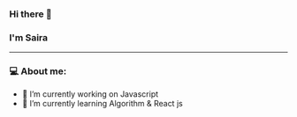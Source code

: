 ### Hi there 👋

### I'm Saira
<hr>
<!--
**sairatabassum/sairatabassum** is a ✨ _special_ ✨ repository because its `README.md` (this file) appears on your GitHub profile.-->

### :computer: About me:

- 🔭 I’m currently working on Javascript
- 🌱 I’m currently learning Algorithm & React js



